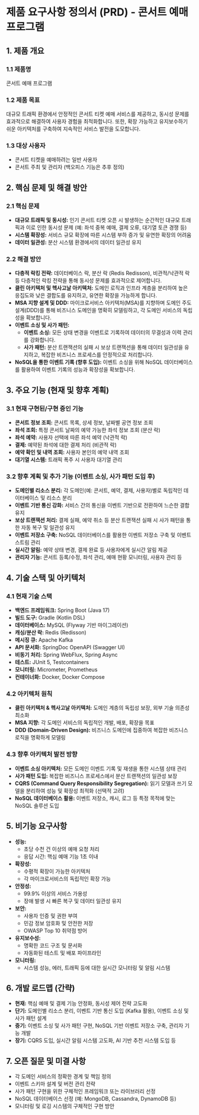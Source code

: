 # 제품 요구사항 정의서 (PRD) - 콘서트 예매 프로그램

## 1. 제품 개요

### 1.1 제품명
콘서트 예매 프로그램

### 1.2 제품 목표
대규모 트래픽 환경에서 안정적인 콘서트 티켓 예매 서비스를 제공하고, 동시성 문제를 효과적으로 해결하여 사용자 경험을 최적화합니다. 또한, 확장 가능하고 유지보수하기 쉬운 아키텍처를 구축하여 지속적인 서비스 발전을 도모합니다.

### 1.3 대상 사용자
*   콘서트 티켓을 예매하려는 일반 사용자
*   콘서트 주최 및 관리자 (백오피스 기능은 추후 정의)

## 2. 핵심 문제 및 해결 방안

### 2.1 핵심 문제
*   **대규모 트래픽 및 동시성:** 인기 콘서트 티켓 오픈 시 발생하는 순간적인 대규모 트래픽과 이로 인한 동시성 문제 (예: 좌석 중복 예매, 결제 오류, 대기열 토큰 경쟁 등)
*   **시스템 확장성:** 서비스 규모 확장에 따른 시스템 부하 증가 및 유연한 확장의 어려움
*   **데이터 일관성:** 분산 시스템 환경에서의 데이터 일관성 유지

### 2.2 해결 방안
*   **다층적 락킹 전략:** 데이터베이스 락, 분산 락 (Redis Redisson), 비관적/낙관적 락 등 다층적인 락킹 전략을 통해 동시성 문제를 효과적으로 제어합니다.
*   **클린 아키텍처 및 헥사고날 아키텍처:** 도메인 로직과 인프라 계층을 분리하여 높은 응집도와 낮은 결합도를 유지하고, 유연한 확장을 가능하게 합니다.
*   **MSA 지향 설계 및 DDD:** 마이크로서비스 아키텍처(MSA)를 지향하며 도메인 주도 설계(DDD)를 통해 비즈니스 도메인을 명확히 모델링하고, 각 도메인 서비스의 독립성을 확보합니다.
*   **이벤트 소싱 및 사가 패턴:**
    *   **이벤트 소싱:** 모든 상태 변경을 이벤트로 기록하여 데이터의 무결성과 이력 관리를 강화합니다.
    *   **사가 패턴:** 분산 트랜잭션의 실패 시 보상 트랜잭션을 통해 데이터 일관성을 유지하고, 복잡한 비즈니스 프로세스를 안정적으로 처리합니다.
*   **NoSQL을 통한 이벤트 기록 (향후 도입):** 이벤트 소싱을 위해 NoSQL 데이터베이스를 활용하여 이벤트 기록의 성능과 확장성을 확보합니다.

## 3. 주요 기능 (현재 및 향후 계획)

### 3.1 현재 구현된/구현 중인 기능
*   **콘서트 정보 조회:** 콘서트 목록, 상세 정보, 날짜별 공연 정보 조회
*   **좌석 조회:** 특정 콘서트 날짜의 예약 가능한 좌석 정보 조회 (분산 락)
*   **좌석 예약:** 사용자 선택에 따른 좌석 예약 (낙관적 락)
*   **결제:** 예약된 좌석에 대한 결제 처리 (비관적 락)
*   **예약 확인 및 내역 조회:** 사용자 본인의 예약 내역 조회
*   **대기열 시스템:** 트래픽 폭주 시 사용자 대기열 관리

### 3.2 향후 계획 및 추가 기능 (이벤트 소싱, 사가 패턴 도입 후)
*   **도메인별 리소스 분리:** 각 도메인(예: 콘서트, 예약, 결제, 사용자)별로 독립적인 데이터베이스 및 리소스 분리
*   **이벤트 기반 통신 강화:** 서비스 간의 통신을 이벤트 기반으로 전환하여 느슨한 결합 유지
*   **보상 트랜잭션 처리:** 결제 실패, 예약 취소 등 분산 트랜잭션 실패 시 사가 패턴을 통한 자동 복구 및 일관성 유지
*   **이벤트 저장소 구축:** NoSQL 데이터베이스를 활용한 이벤트 저장소 구축 및 이벤트 스트림 관리
*   **실시간 알림:** 예약 상태 변경, 결제 완료 등 사용자에게 실시간 알림 제공
*   **관리자 기능:** 콘서트 등록/수정, 좌석 관리, 예매 현황 모니터링, 사용자 관리 등

## 4. 기술 스택 및 아키텍처

### 4.1 현재 기술 스택
*   **백엔드 프레임워크:** Spring Boot (Java 17)
*   **빌드 도구:** Gradle (Kotlin DSL)
*   **데이터베이스:** MySQL (Flyway 기반 마이그레이션)
*   **캐싱/분산 락:** Redis (Redisson)
*   **메시징 큐:** Apache Kafka
*   **API 문서화:** SpringDoc OpenAPI (Swagger UI)
*   **비동기 처리:** Spring WebFlux, Spring Async
*   **테스트:** JUnit 5, Testcontainers
*   **모니터링:** Micrometer, Prometheus
*   **컨테이너화:** Docker, Docker Compose

### 4.2 아키텍처 원칙
*   **클린 아키텍처 & 헥사고날 아키텍처:** 도메인 계층의 독립성 보장, 외부 기술 의존성 최소화
*   **MSA 지향:** 각 도메인 서비스의 독립적인 개발, 배포, 확장을 목표
*   **DDD (Domain-Driven Design):** 비즈니스 도메인에 집중하여 복잡한 비즈니스 로직을 명확하게 모델링

### 4.3 향후 아키텍처 발전 방향
*   **이벤트 소싱 아키텍처:** 모든 도메인 이벤트 기록 및 재생을 통한 시스템 상태 관리
*   **사가 패턴 도입:** 복잡한 비즈니스 프로세스에서 분산 트랜잭션의 일관성 보장
*   **CQRS (Command Query Responsibility Segregation):** 읽기 모델과 쓰기 모델을 분리하여 성능 및 확장성 최적화 (선택적 고려)
*   **NoSQL 데이터베이스 활용:** 이벤트 저장소, 캐시, 로그 등 특정 목적에 맞는 NoSQL 솔루션 도입

## 5. 비기능 요구사항

*   **성능:**
    *   초당 수천 건 이상의 예매 요청 처리
    *   응답 시간: 핵심 예매 기능 1초 이내
*   **확장성:**
    *   수평적 확장이 가능한 아키텍처
    *   각 마이크로서비스의 독립적인 확장 가능
*   **안정성:**
    *   99.9% 이상의 서비스 가용성
    *   장애 발생 시 빠른 복구 및 데이터 일관성 유지
*   **보안:**
    *   사용자 인증 및 권한 부여
    *   민감 정보 암호화 및 안전한 저장
    *   OWASP Top 10 취약점 방어
*   **유지보수성:**
    *   명확한 코드 구조 및 문서화
    *   자동화된 테스트 및 배포 파이프라인
*   **모니터링:**
    *   시스템 성능, 에러, 트래픽 등에 대한 실시간 모니터링 및 알림 시스템

## 6. 개발 로드맵 (간략)

*   **현재:** 핵심 예매 및 결제 기능 안정화, 동시성 제어 전략 고도화
*   **단기:** 도메인별 리소스 분리, 이벤트 기반 통신 도입 (Kafka 활용), 이벤트 소싱 및 사가 패턴 설계
*   **중기:** 이벤트 소싱 및 사가 패턴 구현, NoSQL 기반 이벤트 저장소 구축, 관리자 기능 개발
*   **장기:** CQRS 도입, 실시간 알림 시스템 고도화, AI 기반 추천 시스템 도입 등

## 7. 오픈 질문 및 미결 사항

*   각 도메인 서비스의 정확한 경계 및 책임 정의
*   이벤트 스키마 설계 및 버전 관리 전략
*   사가 패턴 구현을 위한 구체적인 프레임워크 또는 라이브러리 선정
*   NoSQL 데이터베이스 선정 (예: MongoDB, Cassandra, DynamoDB 등)
*   모니터링 및 로깅 시스템의 구체적인 구현 방안